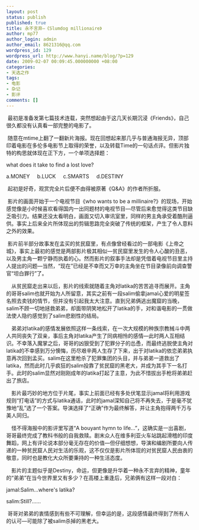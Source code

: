 ```yaml
---
layout: post
status: publish
published: true
title: 永不言弃—《Slumdog millionaire》
author: mp77
author_login: admin
author_email: 8621316@qq.com
wordpress_id: 129
wordpress_url: http://www.hanyi.name/blog/?p=129
date: 2009-02-07 00:09:45.000000000 +08:00
categories:
- 天选之作
tags:
- 电影
- 杂记
- 影评
comments: []
---
```

 最初是准备发第七篇技术连载，突然想起由于这几天长期沉浸《Friends》，自己很久都没有认真看一部完整的电影了。

 随意在mtime上翻了一翻新片海报。现在回想起来那几乎与普通海报无异，顶部印着电影在多伦多电影节上取得的荣誉，以及转载Time的一句话点评。但影片独特的构思就体现在正下方，一个单项选择题：

what does it take to find a lost love?

a.MONEY     b.LUCK     c.SMARTS     d.DESTINY

 起初是好奇，观赏完全片后便不由得被原著《Q&amp;A》的作者所折服。

 影片的画面开始于一个电视节目《who wants to be a millinaire?》的现场，开始感觉像是小时候喜欢看得国内一出同题材的电视节目—尽管后来愈觉得这类节目缺乏吸引力。结果还没太看明白，画面又切入审讯室里，同样的男主角承受着酷刑逼供。事实上后来全片所体现出的剪辑思路完全突破了传统的框架，产生了令人意料之外的效果。

 影片前半部分故事发在孟买的贫民窟里，有点像曾经看过的一部电影《上帝之城》，事实上最初的感觉是两部影片极其相似—贫民窟里发生的令人心酸的丑恶，以及男主角一颗宁静而执着的心。然而影片的叙事手法却是凭借着电视节目里主持人提出的问题—当然，“现在”已经是不幸而又万幸的主角坐在节目录像前向调查警官“坦白罪行”了。

　从贫民窟走出来以后，影片的线索就随着主角对latika的苦苦追寻而展开。主角的哥哥salim也就开始为人所留意，其实之前有一段salim偷拿jamal心爱的明星签名照去卖钱的情节，但并没有引起我太大注意。直到兄弟俩逃出魔窟的当晚，salim不顾一切地拯救弟弟，却面带阴笑地松开了latika的手，对和谐电影的一贯做法使人隐约感觉到了salim悲剧性的结局。

　弟弟对latika的感情发展依照这样一条线索，在一次大规模的种族宗教械斗中两人共同丧失了双亲，事后主角对latika产生了同病相怜的感情—此时两人互相结识。不幸落入魔掌之后，哥哥的凶狠受到了犯罪分子的怂恿，而最终逃脱使主角对latika的不幸感到万分懊悔，历尽艰辛两人生存了下来，出于对latika的依恋弟弟执意再次回到孟买。salim在这里枪杀了犯罪集团的头目，并与弟弟一道救出了latika，然而此时几乎疯狂的salim投靠了贫民窟的黑老大，并成为其手下一名打手。此时的salim显然对刚刚成年的latika打起了主意，为此不惜拔出手枪将弟弟赶出了旅店。

　影片最巧妙的地方位于片尾，事实上前面已经有多处伏笔显示jamal将利用游戏规则“打电话”的方式与latika通话，此时的jamal深知自己将不再失去，于是毫不犹豫地“乱”选了一个答案。导演选择了“正确”作为最终解答，并让主角抱得两千万与美人同归。

　怪不得海报中的影评里写道“A bouyant hymn to life...”，这确实是一出喜剧，哥哥最终完成了教科书般的自我救赎。剧末众人在维多利亚火车站跳起滑稽的印度舞蹈，网上有评论说本部分毫无存在的价值—但仔细想想，导演和编剧所要向人传递的一种贫民窟人民对生活的乐观，这不仅仅是影片所体现的对贫民窟人民由衷的敬意，同时也是教化大众所要秉持的一种生活态度。

　影片的主题似乎是Destiny，命运，但更像是升华着一种永不言弃的精神，童年的“弟弟”在当今世界里又有多少？在高楼上重逢后，兄弟俩有这样一段对白：

jamal:Salim...where's latika?

salim:Still?......

 哥哥对弟弟的衷情感到有些不可理解，但幸运的是，这段感情最终得到了所有人的认可—可能除了被salim杀掉的黑老大。

